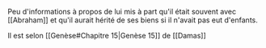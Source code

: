 Peu d'informations à propos de lui mis à part qu'il était souvent avec [[Abraham]] et qu'il aurait hérité de ses biens si il n'avait pas eut d'enfants.

Il est selon [[Genèse#Chapitre 15|Genèse 15]] de [[Damas]]